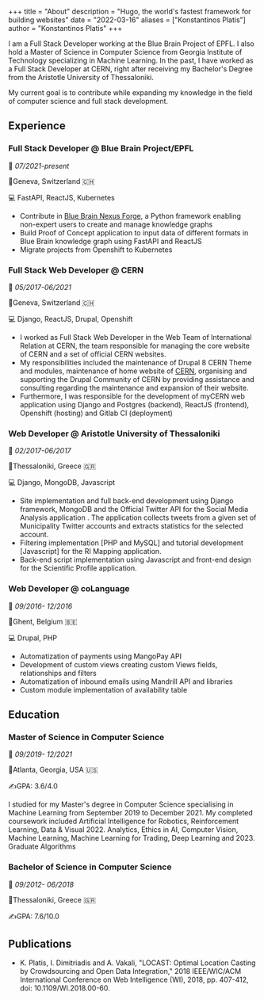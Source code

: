 +++
title = "About"
description = "Hugo, the world's fastest framework for building websites"
date = "2022-03-16"
aliases = ["Konstantinos Platis"]
author = "Konstantinos Platis"
+++

I am a Full Stack Developer working at the Blue Brain Project of EPFL. I also hold a Master of Science in Computer 
Science from Georgia Institute of Technology specializing in Machine Learning. In the past, I have worked as a Full 
Stack Developer at CERN, right after receiving my Bachelor's Degree from the Aristotle University of Thessaloniki.

My current goal is to contribute while expanding my knowledge in the field of computer science and full stack development.

## Experience

### Full Stack Developer @ Blue Brain Project/EPFL

📅 *07/2021-present*

📍Geneva, Switzerland 🇨🇭

💻 FastAPI, ReactJS, Kubernetes

- Contribute in [Blue Brain Nexus Forge](https://github.com/BlueBrain/nexus-forge), a Python framework enabling 
non-expert users to create and manage knowledge graphs
- Build Proof of Concept application to input data of different formats in Blue Brain knowledge graph using FastAPI and ReactJS
- Migrate projects from Openshift to Kubernetes 

### Full Stack Web Developer @ CERN

📅 *05/2017-06/2021*

📍Geneva, Switzerland 🇨🇭

💻 Django, ReactJS, Drupal, Openshift

- I worked as Full Stack Web Developer in the Web Team of International Relation at CERN, the team responsible for 
managing the core website of CERN and a set of official CERN websites.
- My responsibilities included the maintenance of Drupal 8 CERN Theme and modules, maintenance of home website of 
[CERN](https://home.cern), organising and supporting the Drupal Community of CERN by providing assistance and consulting 
regarding the maintenance and expansion of their website.
- Furthermore, I was responsible for the development of myCERN web application using Django and Postgres (backend), 
ReactJS (frontend), Openshift (hosting) and Gitlab CI (deployment)

### Web Developer @ Aristotle University of Thessaloniki

📅 *02/2017-06/2017*

📍Thessaloniki, Greece 🇬🇷

💻 Django, MongoDB, Javascript

- Site implementation and full back-end development using Django framework, MongoDB and the Official Twitter API for 
the Social Media Analysis application . The application collects tweets from a given set of Municipality Twitter 
accounts and extracts statistics for the selected account.
- Filtering implementation [PHP and MySQL] and tutorial development [Javascript] for the RI Mapping application.
- Back-end script implementation using Javascript and front-end design for the Scientific Profile application.

### Web Developer @ coLanguage

📅 *09/2016- 12/2016*

📍Ghent, Belgium 🇧🇪

💻 Drupal, PHP

- Automatization of payments using MangoPay API
- Development of custom views creating custom Views fields, relationships and filters
- Automatization of inbound emails using Mandrill API and libraries
- Custom module implementation of availability table

## Education

### Master of Science in Computer Science

📅 *09/2019- 12/2021*

📍Atlanta, Georgia, USA 🇺🇸

✍️️GPA: 3.6/4.0

I studied for my Master's degree in Computer Science specialising in Machine Learning from September 2019 to December 
2021. My completed coursework included Artificial Intelligence for Robotics, Reinforcement Learning, Data & Visual 
2022. Analytics, Ethics in AI, Computer Vision, Machine Learning, Machine Learning for Trading, Deep Learning and 
2023. Graduate Algorithms

### Bachelor of Science in Computer Science

📅 *09/2012- 06/2018*

📍Thessaloniki, Greece 🇬🇷

✍️️GPA: 7.6/10.0

## Publications

- K. Platis, I. Dimitriadis and A. Vakali, "LOCAST: Optimal Location Casting by Crowdsourcing and Open Data Integration,"
2018 IEEE/WIC/ACM International Conference on Web Intelligence (WI), 2018, pp. 407-412, doi: 10.1109/WI.2018.00-60.